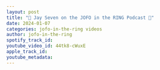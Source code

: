 ```yaml
---
layout: post
title: "🌟 Jay Seven on the JOFO in the RING Podcast 🌟"
date: 2024-01-07
categories: jofo-in-the-ring videos
author: jofo-in-the-ring
spotify_track_id: 
youtube_video_id: 44tk8-cWuxE
apple_track_id: 
youtube_metadata: 
---
```

